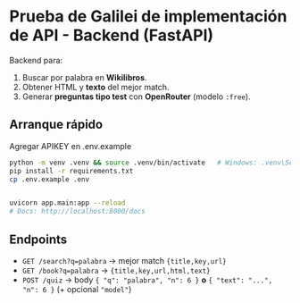 
# Prueba de Galilei de implementación de API - Backend (FastAPI)

Backend para:
1) Buscar por palabra en **Wikilibros**.
2) Obtener HTML y **texto** del mejor match.
3) Generar **preguntas tipo test** con **OpenRouter** (modelo `:free`).

## Arranque rápido
Agregar APIKEY en .env.example

```bash
python -m venv .venv && source .venv/bin/activate   # Windows: .venv\Scripts\activate
pip install -r requirements.txt
cp .env.example .env


uvicorn app.main:app --reload
# Docs: http://localhost:8000/docs
```

## Endpoints
- `GET /search?q=palabra` → mejor match `{title,key,url}`
- `GET /book?q=palabra` → `{title,key,url,html,text}`
- `POST /quiz` → body `{ "q": "palabra", "n": 6 }` **o** `{ "text": "...", "n": 6 }` (+ opcional `"model"`)


